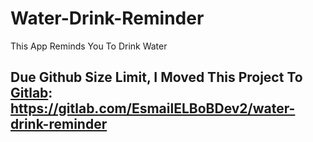 # Water-Drink-Reminder
This App Reminds You To Drink Water

## Due Github Size Limit, I Moved This Project To [Gitlab](https://gitlab.com): https://gitlab.com/EsmailELBoBDev2/water-drink-reminder 
